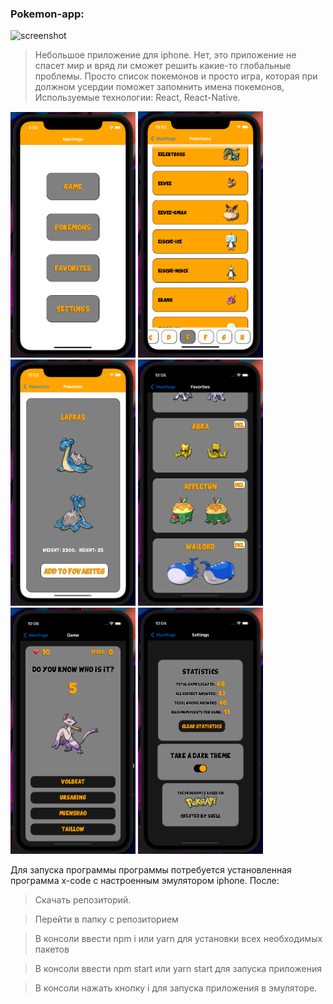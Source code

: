 ### Pokemon-app:

<!-- ![screenshot](readme-assets/video.gif) -->
<img src="readme-assets/video.gif" alt="screenshot" width="300"/>


> Небольшое приложение для iphone. 
> Нет, это приложение не спасет мир и вряд ли сможет решить какие-то глобальные проблемы. Просто список покемонов и просто игра, которая при должном усердии поможет запомнить имена покемонов, 
> Используемые технологии: React, React-Native. 

<img src="readme-assets/1.png" alt="screenshot" width="200"/>
<img src="readme-assets/2.png" alt="screenshot" width="200"/>
<img src="readme-assets/3.png" alt="screenshot" width="200"/>
<img src="readme-assets/4.png" alt="screenshot" width="200"/>
<img src="readme-assets/5.png" alt="screenshot" width="200"/>
<img src="readme-assets/6.png" alt="screenshot" width="200"/>


<!-- ![screenshot](readme-assets/1.png)
![screenshot](readme-assets/2.png)
![screenshot](readme-assets/3.png)
![screenshot](readme-assets/4.png)
![screenshot](readme-assets/5.png)
![screenshot](readme-assets/6.png) -->

Для запуска программы программы потребуется установленная программа x-code с настроенным эмулятором iphone. После:

> Скачать репозиторий.

> Перейти в папку с репозиторием

> В консоли ввести npm i или yarn для установки всех необходимых пакетов

> В консоли ввести npm start или yarn start для запуска приложения

> В консоли нажать кнопку i для запуска приложения в эмуляторе.
